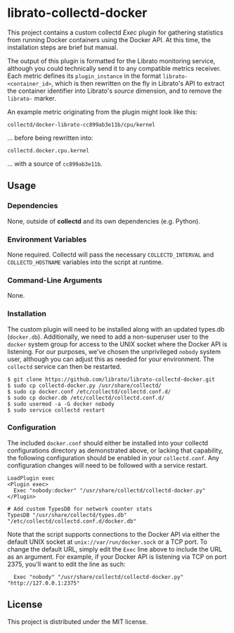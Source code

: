 librato-collectd-docker
=======================

This project contains a custom collectd *Exec* plugin for gathering statistics from running Docker containers using the Docker API. At this time, the installation steps are brief but manual.

The output of this plugin is formatted for the Librato monitoring service, although you could technically send it to any compatible metrics receiver. Each metric defines its `plugin_instance` in the format `librato-<container_id>`, which is then rewritten on the fly in Librato's API to extract the container identifier into Librato's *source* dimension, and to remove the `librato-` marker.

An example metric originating from the plugin might look like this:
```
collectd/docker-librato-cc899ab3e11b/cpu/kernel
```

... before being rewritten into:
```
collectd.docker.cpu.kernel
```

... with a source of `cc899ab3e11b`.

## Usage

### Dependencies

None, outside of **collectd** and its own dependencies (e.g. Python).

### Environment Variables

None required. Collectd will pass the necessary `COLLECTD_INTERVAL` and `COLLECTD_HOSTNAME` variables into the script at runtime.

### Command-Line Arguments

None.

### Installation

The custom plugin will need to be installed along with an updated types.db (`docker.db`). Additionally, we need to add a non-superuser user to the `docker` system group for access to the UNIX socket where the Docker API is listening. For our purposes, we've chosen the unprivileged `nobody` system user, although you can adjust this as needed for your environment. The `collectd` service can then be restarted.

```
$ git clone https://github.com/librato/librato-collectd-docker.git
$ sudo cp collectd-docker.py /usr/share/collectd/
$ sudo cp docker.conf /etc/collectd/collectd.conf.d/
$ sudo cp docker.db /etc/collectd/collectd.conf.d/
$ sudo usermod -a -G docker nobody
$ sudo service collectd restart
```

### Configuration

The included `docker.conf` should either be installed into your collectd configurations directory as demonstrated above, or lacking that capability, the following configuration should be enabled in your `collectd.conf`. Any configuration changes will need to be followed with a service restart.

```
LoadPlugin exec
<Plugin exec>
  Exec "nobody:docker" "/usr/share/collectd/collectd-docker.py"
</Plugin>

# Add custom TypesDB for network counter stats
TypesDB "/usr/share/collectd/types.db" "/etc/collectd/collectd.conf.d/docker.db"
```

Note that the script supports connections to the Docker API via either the default UNIX socket at `unix://var/run/docker.sock` or a TCP port. To change the default URL, simply edit the `Exec` line above to include the URL as an argument. For example, if your Docker API is listening via TCP on port 2375, you'll want to edit the line as such:

```
  Exec "nobody" "/usr/share/collectd/collectd-docker.py" "http://127.0.0.1:2375"
```

## License

This project is distributed under the MIT license.
